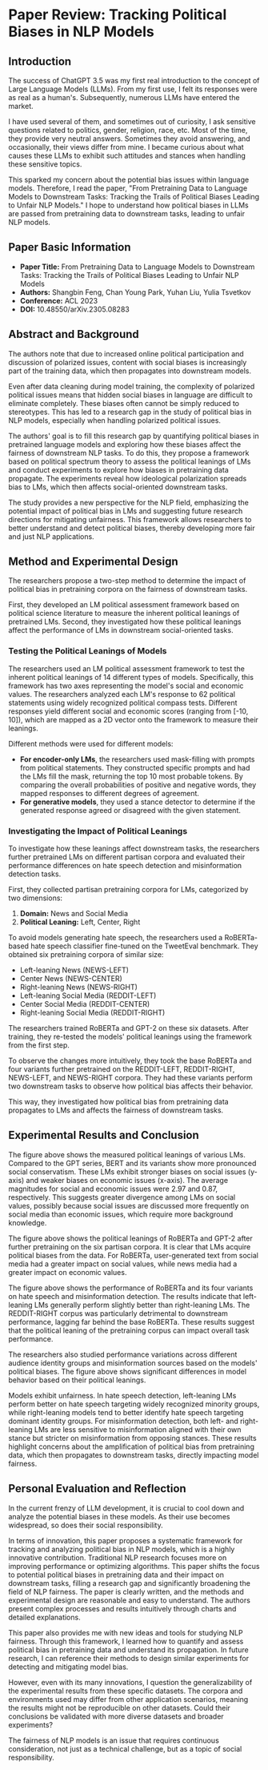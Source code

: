 # **Paper Review: Tracking Political Biases in NLP Models**

## **Introduction**

The success of ChatGPT 3.5 was my first real introduction to the concept of Large Language Models (LLMs). From my first use, I felt its responses were as real as a human's. Subsequently, numerous LLMs have entered the market.

I have used several of them, and sometimes out of curiosity, I ask sensitive questions related to politics, gender, religion, race, etc. Most of the time, they provide very neutral answers. Sometimes they avoid answering, and occasionally, their views differ from mine. I became curious about what causes these LLMs to exhibit such attitudes and stances when handling these sensitive topics.

This sparked my concern about the potential bias issues within language models. Therefore, I read the paper, "From Pretraining Data to Language Models to Downstream Tasks: Tracking the Trails of Political Biases Leading to Unfair NLP Models." I hope to understand how political biases in LLMs are passed from pretraining data to downstream tasks, leading to unfair NLP models.

## **Paper Basic Information**

* **Paper Title:** From Pretraining Data to Language Models to Downstream Tasks: Tracking the Trails of Political Biases Leading to Unfair NLP Models  
* **Authors:** Shangbin Feng, Chan Young Park, Yuhan Liu, Yulia Tsvetkov  
* **Conference:** ACL 2023  
* **DOI:** 10.48550/arXiv.2305.08283

## **Abstract and Background**

The authors note that due to increased online political participation and discussion of polarized issues, content with social biases is increasingly part of the training data, which then propagates into downstream models.

Even after data cleaning during model training, the complexity of polarized political issues means that hidden social biases in language are difficult to eliminate completely. These biases often cannot be simply reduced to stereotypes. This has led to a research gap in the study of political bias in NLP models, especially when handling polarized political issues.

The authors' goal is to fill this research gap by quantifying political biases in pretrained language models and exploring how these biases affect the fairness of downstream NLP tasks. To do this, they propose a framework based on political spectrum theory to assess the political leanings of LMs and conduct experiments to explore how biases in pretraining data propagate. The experiments reveal how ideological polarization spreads bias to LMs, which then affects social-oriented downstream tasks.

The study provides a new perspective for the NLP field, emphasizing the potential impact of political bias in LMs and suggesting future research directions for mitigating unfairness. This framework allows researchers to better understand and detect political biases, thereby developing more fair and just NLP applications.

## **Method and Experimental Design**

The researchers propose a two-step method to determine the impact of political bias in pretraining corpora on the fairness of downstream tasks.

First, they developed an LM political assessment framework based on political science literature to measure the inherent political leanings of pretrained LMs. Second, they investigated how these political leanings affect the performance of LMs in downstream social-oriented tasks.

### **Testing the Political Leanings of Models**

The researchers used an LM political assessment framework to test the inherent political leanings of 14 different types of models. Specifically, this framework has two axes representing the model's social and economic values. The researchers analyzed each LM's response to 62 political statements using widely recognized political compass tests. Different responses yield different social and economic scores (ranging from \[-10, 10\]), which are mapped as a 2D vector onto the framework to measure their leanings.

Different methods were used for different models:

* **For encoder-only LMs**, the researchers used mask-filling with prompts from political statements. They constructed specific prompts and had the LMs fill the mask, returning the top 10 most probable tokens. By comparing the overall probabilities of positive and negative words, they mapped responses to different degrees of agreement.  
* **For generative models**, they used a stance detector to determine if the generated response agreed or disagreed with the given statement.

### **Investigating the Impact of Political Leanings**

To investigate how these leanings affect downstream tasks, the researchers further pretrained LMs on different partisan corpora and evaluated their performance differences on hate speech detection and misinformation detection tasks.

First, they collected partisan pretraining corpora for LMs, categorized by two dimensions:

1. **Domain:** News and Social Media  
2. **Political Leaning:** Left, Center, Right

To avoid models generating hate speech, the researchers used a RoBERTa-based hate speech classifier fine-tuned on the TweetEval benchmark. They obtained six pretraining corpora of similar size:

* Left-leaning News (NEWS-LEFT)  
* Center News (NEWS-CENTER)  
* Right-leaning News (NEWS-RIGHT)  
* Left-leaning Social Media (REDDIT-LEFT)  
* Center Social Media (REDDIT-CENTER)  
* Right-leaning Social Media (REDDIT-RIGHT)

The researchers trained RoBERTa and GPT-2 on these six datasets. After training, they re-tested the models' political leanings using the framework from the first step.

To observe the changes more intuitively, they took the base RoBERTa and four variants further pretrained on the REDDIT-LEFT, REDDIT-RIGHT, NEWS-LEFT, and NEWS-RIGHT corpora. They had these variants perform two downstream tasks to observe how political bias affects their behavior.

This way, they investigated how political bias from pretraining data propagates to LMs and affects the fairness of downstream tasks.

## **Experimental Results and Conclusion**

The figure above shows the measured political leanings of various LMs. Compared to the GPT series, BERT and its variants show more pronounced social conservatism. These LMs exhibit stronger biases on social issues (y-axis) and weaker biases on economic issues (x-axis). The average magnitudes for social and economic issues were 2.97 and 0.87, respectively. This suggests greater divergence among LMs on social values, possibly because social issues are discussed more frequently on social media than economic issues, which require more background knowledge.

The figure above shows the political leanings of RoBERTa and GPT-2 after further pretraining on the six partisan corpora. It is clear that LMs acquire political biases from the data. For RoBERTa, user-generated text from social media had a greater impact on social values, while news media had a greater impact on economic values.

The figure above shows the performance of RoBERTa and its four variants on hate speech and misinformation detection. The results indicate that left-leaning LMs generally perform slightly better than right-leaning LMs. The REDDIT-RIGHT corpus was particularly detrimental to downstream performance, lagging far behind the base RoBERTa. These results suggest that the political leaning of the pretraining corpus can impact overall task performance.

The researchers also studied performance variations across different audience identity groups and misinformation sources based on the models' political biases. The figure above shows significant differences in model behavior based on their political leanings.

Models exhibit unfairness. In hate speech detection, left-leaning LMs perform better on hate speech targeting widely recognized minority groups, while right-leaning models tend to better identify hate speech targeting dominant identity groups. For misinformation detection, both left- and right-leaning LMs are less sensitive to misinformation aligned with their own stance but stricter on misinformation from opposing stances. These results highlight concerns about the amplification of political bias from pretraining data, which then propagates to downstream tasks, directly impacting model fairness.

## **Personal Evaluation and Reflection**

In the current frenzy of LLM development, it is crucial to cool down and analyze the potential biases in these models. As their use becomes widespread, so does their social responsibility.

In terms of innovation, this paper proposes a systematic framework for tracking and analyzing political bias in NLP models, which is a highly innovative contribution. Traditional NLP research focuses more on improving performance or optimizing algorithms. This paper shifts the focus to potential political biases in pretraining data and their impact on downstream tasks, filling a research gap and significantly broadening the field of NLP fairness. The paper is clearly written, and the methods and experimental design are reasonable and easy to understand. The authors present complex processes and results intuitively through charts and detailed explanations.

This paper also provides me with new ideas and tools for studying NLP fairness. Through this framework, I learned how to quantify and assess political bias in pretraining data and understand its propagation. In future research, I can reference their methods to design similar experiments for detecting and mitigating model bias.

However, even with its many innovations, I question the generalizability of the experimental results from these specific datasets. The corpora and environments used may differ from other application scenarios, meaning the results might not be reproducible on other datasets. Could their conclusions be validated with more diverse datasets and broader experiments?

The fairness of NLP models is an issue that requires continuous consideration, not just as a technical challenge, but as a topic of social responsibility.